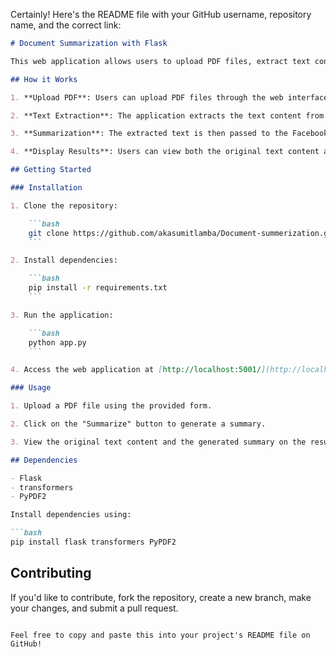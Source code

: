 Certainly! Here's the README file with your GitHub username, repository name, and the correct link:

```markdown
# Document Summarization with Flask

This web application allows users to upload PDF files, extract text content, and generate a summary using the Facebook BART model. It is built using Flask, a Python web framework.

## How it Works

1. **Upload PDF**: Users can upload PDF files through the web interface.

2. **Text Extraction**: The application extracts the text content from the uploaded PDF using the PyPDF2 library.

3. **Summarization**: The extracted text is then passed to the Facebook BART model for summarization. The model generates a concise summary of the input text.

4. **Display Results**: Users can view both the original text content and the generated summary on the result page.

## Getting Started

### Installation

1. Clone the repository:

    ```bash
    git clone https://github.com/akasumitlamba/Document-summerization.git
    ```

2. Install dependencies:

    ```bash
    pip install -r requirements.txt
    ```

3. Run the application:

    ```bash
    python app.py
    ```

4. Access the web application at [http://localhost:5001/](http://localhost:5001/).

### Usage

1. Upload a PDF file using the provided form.

2. Click on the "Summarize" button to generate a summary.

3. View the original text content and the generated summary on the result page.

## Dependencies

- Flask
- transformers
- PyPDF2

Install dependencies using:

```bash
pip install flask transformers PyPDF2
```

## Contributing

If you'd like to contribute, fork the repository, create a new branch, make your changes, and submit a pull request.


```

Feel free to copy and paste this into your project's README file on GitHub!
